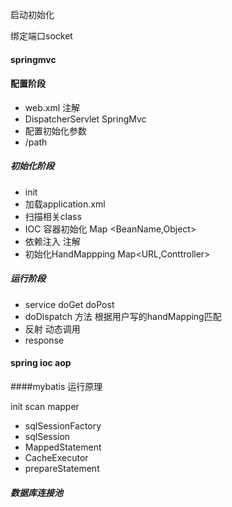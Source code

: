 
启动初始化

绑定端口socket

#### springmvc
#### 配置阶段
- web.xml 注解
- DispatcherServlet SpringMvc
- 配置初始化参数
- /path
##### 初始化阶段

- init
- 加载application.xml
- 扫描相关class
- IOC 容器初始化 Map <BeanName,Object>
- 依赖注入 注解
- 初始化HandMappping Map<URL,Conttroller>

##### 运行阶段

- service doGet doPost
- doDispatch 方法  根据用户写的handMapping匹配
- 反射 动态调用
- response
#### spring ioc aop 

####mybatis
运行原理

init 
scan mapper

- sqlSessionFactory
- sqlSession
- MappedStatement
- CacheExecutor
- prepareStatement



##### 数据库连接池

